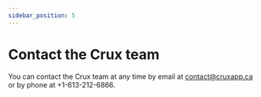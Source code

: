 ```yaml
---
sidebar_position: 5
---
```


# Contact the Crux team

You can contact the Crux team at any time by email at [contact@cruxapp.ca](mailto:contact@cruxapp.ca) or by phone at +1-613-212-6866.
